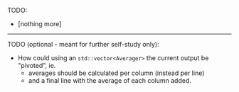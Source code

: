 TODO:

- [nothing more]

-----------------------------------------------------------------

TODO (optional - meant for further self-study only):

- How could using an `std::vector<Averager>` the current output
  be "pivoted", ie.
  - averages should be calculated per column (instead per line)
  - and a final line with the average of each column added.
